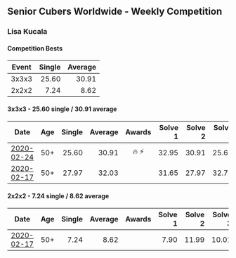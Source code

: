## Senior Cubers Worldwide - Weekly Competition
### Lisa Kucala

#### Competition Bests

| Event | Single | Average |
| -- | --: | --: |
| 3x3x3 | 25.60 | 30.91 |
| 2x2x2 | 7.24 | 8.62 |

#### 3x3x3 - 25.60 single / 30.91 average

| Date | Age | Single | Average | Awards | Solve 1 | Solve 2 | Solve 3 | Solve 4 | Solve 5 | Video |
| :--: | :--: | --: | --: | :--: | --: | --: | --: | --: | --: | :-- |
| [2020-02-24](../3x3x3/2020-02-24.md) | 50+ | 25.60 | 30.91 | 🔥 ⚡ | 32.95 | 30.91 | 25.60 | 29.64 | 32.19 | [Link](https://www.facebook.com/events/2558750947697073/permalink/2561750364063798/) |
| [2020-02-17](../3x3x3/2020-02-17.md) | 50+ | 27.97 | 32.03 |  | 31.65 | 27.97 | 32.75 | 31.70 | 37.00 | [Link](https://www.facebook.com/events/616423959107229/permalink/617792025637089/) |


#### 2x2x2 - 7.24 single / 8.62 average

| Date | Age | Single | Average | Awards | Solve 1 | Solve 2 | Solve 3 | Solve 4 | Solve 5 | Video |
| :--: | :--: | --: | --: | :--: | --: | --: | --: | --: | --: | :-- |
| [2020-02-17](../2x2x2/2020-02-17.md) | 50+ | 7.24 | 8.62 |  | 7.90 | 11.99 | 10.01 | 7.24 | 7.96 | [Link](https://www.facebook.com/events/176704156956327/permalink/177822780177798/) |


<!-- Global site tag (gtag.js) - Google Analytics -->
<script async src="https://www.googletagmanager.com/gtag/js?id=UA-86348435-3">
<script>window.dataLayer = window.dataLayer || []; function gtag() {dataLayer.push(arguments);} gtag('js', new Date()); gtag('config', 'UA-86348435-3');</script>
